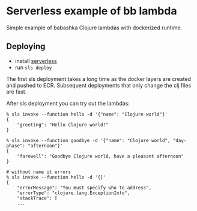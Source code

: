 # Serverless example of bb lambda

Simple example of babashka Clojure lambdas with dockerized runtime.

## Deploying

- install [serverless](https://serverless.com/)
- run `sls deploy`

The first sls deployment takes a long time as the docker layers are created and pushed to ECR.
Subsequent deployments that only change the clj files are fast.

After sls deployment you can try out the lambdas:
```
% sls invoke --function hello -d '{"name": "Clojure world"}'
{
    "greeting": "Hello Clojure world!"
}

% sls invoke --function goodbye -d '{"name": "Clojure world", "day-phase": "afternoon"}'
{
    "farewell": "Goodbye Clojure world, have a pleasant afternoon"
}

# without name it errors
% sls invoke --function hello -d '{}'
{
    "errorMessage": "You must specify who to address",
    "errorType": "clojure.lang.ExceptionInfo",
    "stackTrace": [
    ...
```
